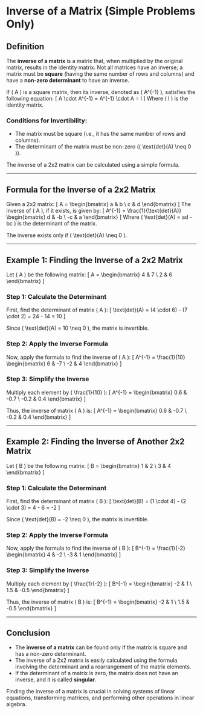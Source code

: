 
# Inverse of a Matrix (Simple Problems Only)

## Definition
The **inverse of a matrix** is a matrix that, when multiplied by the original matrix, results in the identity matrix. Not all matrices have an inverse; a matrix must be **square** (having the same number of rows and columns) and have a **non-zero determinant** to have an inverse.

If \( A \) is a square matrix, then its inverse, denoted as \( A^{-1} \), satisfies the following equation:
\[
A \cdot A^{-1} = A^{-1} \cdot A = I
\]
Where \( I \) is the identity matrix.

### Conditions for Invertibility:
- The matrix must be square (i.e., it has the same number of rows and columns).
- The determinant of the matrix must be non-zero (\( \text{det}(A) \neq 0 \)).

The inverse of a 2x2 matrix can be calculated using a simple formula.

---

## Formula for the Inverse of a 2x2 Matrix

Given a 2x2 matrix:
\[
A = \begin{bmatrix} a & b \\ c & d \end{bmatrix}
\]
The inverse of \( A \), if it exists, is given by:
\[
A^{-1} = \frac{1}{\text{det}(A)} \begin{bmatrix} d & -b \\ -c & a \end{bmatrix}
\]
Where \( \text{det}(A) = ad - bc \) is the determinant of the matrix.

The inverse exists only if \( \text{det}(A) \neq 0 \).

---

## Example 1: Finding the Inverse of a 2x2 Matrix

Let \( A \) be the following matrix:
\[
A = \begin{bmatrix} 4 & 7 \\ 2 & 6 \end{bmatrix}
\]

### Step 1: Calculate the Determinant
First, find the determinant of matrix \( A \):
\[
\text{det}(A) = (4 \cdot 6) - (7 \cdot 2) = 24 - 14 = 10
\]

Since \( \text{det}(A) = 10 \neq 0 \), the matrix is invertible.

### Step 2: Apply the Inverse Formula
Now, apply the formula to find the inverse of \( A \):
\[
A^{-1} = \frac{1}{10} \begin{bmatrix} 6 & -7 \\ -2 & 4 \end{bmatrix}
\]

### Step 3: Simplify the Inverse
Multiply each element by \( \frac{1}{10} \):
\[
A^{-1} = \begin{bmatrix} 0.6 & -0.7 \\ -0.2 & 0.4 \end{bmatrix}
\]

Thus, the inverse of matrix \( A \) is:
\[
A^{-1} = \begin{bmatrix} 0.6 & -0.7 \\ -0.2 & 0.4 \end{bmatrix}
\]

---

## Example 2: Finding the Inverse of Another 2x2 Matrix

Let \( B \) be the following matrix:
\[
B = \begin{bmatrix} 1 & 2 \\ 3 & 4 \end{bmatrix}
\]

### Step 1: Calculate the Determinant
First, find the determinant of matrix \( B \):
\[
\text{det}(B) = (1 \cdot 4) - (2 \cdot 3) = 4 - 6 = -2
\]

Since \( \text{det}(B) = -2 \neq 0 \), the matrix is invertible.

### Step 2: Apply the Inverse Formula
Now, apply the formula to find the inverse of \( B \):
\[
B^{-1} = \frac{1}{-2} \begin{bmatrix} 4 & -2 \\ -3 & 1 \end{bmatrix}
\]

### Step 3: Simplify the Inverse
Multiply each element by \( \frac{1}{-2} \):
\[
B^{-1} = \begin{bmatrix} -2 & 1 \\ 1.5 & -0.5 \end{bmatrix}
\]

Thus, the inverse of matrix \( B \) is:
\[
B^{-1} = \begin{bmatrix} -2 & 1 \\ 1.5 & -0.5 \end{bmatrix}
\]

---

## Conclusion
- The **inverse of a matrix** can be found only if the matrix is square and has a non-zero determinant.
- The inverse of a 2x2 matrix is easily calculated using the formula involving the determinant and a rearrangement of the matrix elements.
- If the determinant of a matrix is zero, the matrix does not have an inverse, and it is called **singular**.

Finding the inverse of a matrix is crucial in solving systems of linear equations, transforming matrices, and performing other operations in linear algebra.
